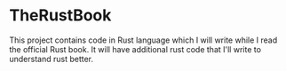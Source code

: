 # TheRustBook
This project contains code in Rust language which I will write while I read the official Rust book. It will have additional rust code that I'll write to understand rust better.
